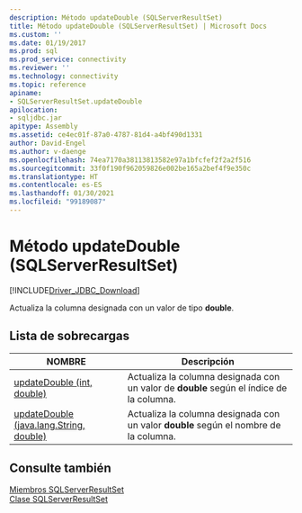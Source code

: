 ```yaml
---
description: Método updateDouble (SQLServerResultSet)
title: Método updateDouble (SQLServerResultSet) | Microsoft Docs
ms.custom: ''
ms.date: 01/19/2017
ms.prod: sql
ms.prod_service: connectivity
ms.reviewer: ''
ms.technology: connectivity
ms.topic: reference
apiname:
- SQLServerResultSet.updateDouble
apilocation:
- sqljdbc.jar
apitype: Assembly
ms.assetid: ce4ec01f-87a0-4787-81d4-a4bf490d1331
author: David-Engel
ms.author: v-daenge
ms.openlocfilehash: 74ea7170a38113813582e97a1bfcfef2f2a2f516
ms.sourcegitcommit: 33f0f190f962059826e002be165a2bef4f9e350c
ms.translationtype: HT
ms.contentlocale: es-ES
ms.lasthandoff: 01/30/2021
ms.locfileid: "99189087"
---
```

# <a name="updatedouble-method-sqlserverresultset"></a>Método updateDouble (SQLServerResultSet)
[!INCLUDE[Driver_JDBC_Download](../../../includes/driver_jdbc_download.md)]

  Actualiza la columna designada con un valor de tipo **double**.  
  
## <a name="overload-list"></a>Lista de sobrecargas  
  
|NOMBRE|Descripción|  
|----------|-----------------|  
|[updateDouble (int, double)](../../../connect/jdbc/reference/updatedouble-method-int-double.md)|Actualiza la columna designada con un valor de **double** según el índice de la columna.|  
|[updateDouble (java.lang.String, double)](../../../connect/jdbc/reference/updatedouble-method-java-lang-string-double.md)|Actualiza la columna designada con un valor **double** según el nombre de la columna.|  
  
## <a name="see-also"></a>Consulte también  
 [Miembros SQLServerResultSet](../../../connect/jdbc/reference/sqlserverresultset-members.md)   
 [Clase SQLServerResultSet](../../../connect/jdbc/reference/sqlserverresultset-class.md)  
  
  

